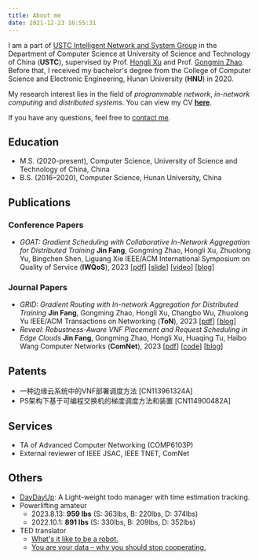 ```yaml
---
title: About me
date: 2021-12-23 16:55:31
---
```


I am a part of [USTC Intelligent Network and System Group](https://int-ustc.github.io/index.html) in the Department of Computer Science at University of Science and Technology of China (**USTC**), supervised by Prof. [Hongli Xu](http://staff.ustc.edu.cn/~xuhongli/) and Prof. [Gongmin Zhao](https://gmzhao-ustc.github.io/). Before that, I received my bachelor's degree from the College of Computer Science and Electronic Engineering, Hunan University (**HNU**) in 2020.

My research interest lies in the field of *programmable network*, *in-network computing* and *distributed systems*. You can view my CV [**here**](../pdf/resume.pdf).

If you have any questions, feel free to <a href="mailto:Fangjin98@outlook.com">contact me</a>.

## Education

- M.S. (2020-present), Computer Science, University of Science and Technology of China, China
- B.S. (2016–2020), Computer Science, Hunan University, China

## Publications

### Conference Papers

- *GOAT: Gradient Scheduling with Collaborative In-Network Aggregation for Distributed Training* 
  **Jin Fang**, Gongming Zhao, Hongli Xu, Zhuolong Yu, Bingchen Shen, Liguang Xie
  IEEE/ACM International Symposium on Quality of Service (**IWQoS**), 2023
  [[pdf](../pdf/GOAT.pdf)] [[slide](../pdf/goat-slide.pdf)] [[video](https://youtu.be/aYkok2JVDqk)] [[blog](/2022/12/02/goat/)]

### Journal Papers

- *GRID: Gradient Routing with In-network Aggregation for Distributed Training* 
  **Jin Fang**, Gongming Zhao, Hongli Xu, Changbo Wu, Zhuolong Yu
  IEEE/ACM Transactions on Networking (**ToN**), 2023
  [[pdf](../pdf/GRID.pdf)] [[blog](/2022/08/25/grid/)]
- *Reveal: Robustness-Aware VNF Placement and Request Scheduling in Edge Clouds* 
  **Jin Fang**, Gongming Zhao, Hongli Xu, Huaqing Tu, Haibo Wang
  Computer Networks (**ComNet**), 2023
  [[pdf](../pdf/reveal.pdf)] [[code](https://github.com/Fangjin98/reveal-src)] [[blog](/2021/08/01/reveal/)]

## Patents

- 一种边缘云系统中的VNF部署调度方法 [CN113961324A]
- PS架构下基于可编程交换机的梯度调度方法和装置 [CN114900482A]

## Services

- TA of Advanced Computer Networking (COMP6103P)
- External reviewer of IEEE JSAC, IEEE TNET, ComNet

## Others

- [DayDayUp](https://github.com/Fangjin98/daydayup): A Light-weight todo manager with time estimation tracking.
- Powerlifting amateur
  - 2023.8.13: **959 lbs** (S: 363lbs, B: 220lbs, D: 374lbs)
  - 2022.10.1: **891 lbs** (S: 330lbs, B: 209lbs, D: 352lbs)
- TED translator
  - [What's it like to be a robot.](https://www.ted.com/talks/leila_takayama_what_s_it_like_to_be_a_robot#t-2616)
  - [You are your data – why you should stop cooperating.](https://www.youtube.com/watch?v=uG7kmUomXog)
